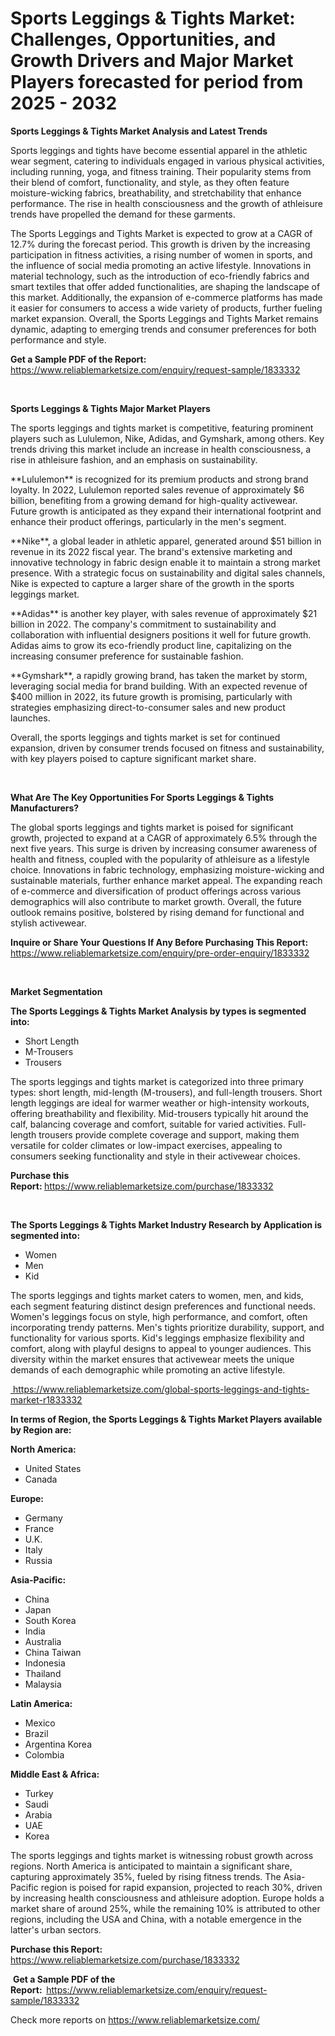 <p><h1>Sports Leggings & Tights Market: Challenges, Opportunities, and Growth Drivers and Major Market Players forecasted for period from 2025 - 2032</h1></p><p><strong>Sports Leggings & Tights Market Analysis and Latest Trends</strong></p>
<p><p>Sports leggings and tights have become essential apparel in the athletic wear segment, catering to individuals engaged in various physical activities, including running, yoga, and fitness training. Their popularity stems from their blend of comfort, functionality, and style, as they often feature moisture-wicking fabrics, breathability, and stretchability that enhance performance. The rise in health consciousness and the growth of athleisure trends have propelled the demand for these garments.</p><p>The Sports Leggings and Tights Market is expected to grow at a CAGR of 12.7% during the forecast period. This growth is driven by the increasing participation in fitness activities, a rising number of women in sports, and the influence of social media promoting an active lifestyle. Innovations in material technology, such as the introduction of eco-friendly fabrics and smart textiles that offer added functionalities, are shaping the landscape of this market. Additionally, the expansion of e-commerce platforms has made it easier for consumers to access a wide variety of products, further fueling market expansion. Overall, the Sports Leggings and Tights Market remains dynamic, adapting to emerging trends and consumer preferences for both performance and style.</p></p>
<p><strong>Get a Sample PDF of the Report:&nbsp;</strong> <a href="https://www.reliablemarketsize.com/enquiry/request-sample/1833332?utm_campaign=2799&utm_medium=2&utm_source=Github&utm_content=ia&utm_term=26032025&utm_id=sports-leggings-tights">https://www.reliablemarketsize.com/enquiry/request-sample/1833332</a></p>
<p>&nbsp;</p>
<p><strong>Sports Leggings & Tights Major Market Players</strong></p>
<p><p>The sports leggings and tights market is competitive, featuring prominent players such as Lululemon, Nike, Adidas, and Gymshark, among others. Key trends driving this market include an increase in health consciousness, a rise in athleisure fashion, and an emphasis on sustainability.</p><p>**Lululemon** is recognized for its premium products and strong brand loyalty. In 2022, Lululemon reported sales revenue of approximately $6 billion, benefiting from a growing demand for high-quality activewear. Future growth is anticipated as they expand their international footprint and enhance their product offerings, particularly in the men's segment.</p><p>**Nike**, a global leader in athletic apparel, generated around $51 billion in revenue in its 2022 fiscal year. The brand's extensive marketing and innovative technology in fabric design enable it to maintain a strong market presence. With a strategic focus on sustainability and digital sales channels, Nike is expected to capture a larger share of the growth in the sports leggings market.</p><p>**Adidas** is another key player, with sales revenue of approximately $21 billion in 2022. The company's commitment to sustainability and collaboration with influential designers positions it well for future growth. Adidas aims to grow its eco-friendly product line, capitalizing on the increasing consumer preference for sustainable fashion.</p><p>**Gymshark**, a rapidly growing brand, has taken the market by storm, leveraging social media for brand building. With an expected revenue of $400 million in 2022, its future growth is promising, particularly with strategies emphasizing direct-to-consumer sales and new product launches.</p><p>Overall, the sports leggings and tights market is set for continued expansion, driven by consumer trends focused on fitness and sustainability, with key players poised to capture significant market share.</p></p>
<p>&nbsp;</p>
<p><strong>What Are The Key Opportunities For Sports Leggings & Tights Manufacturers?</strong></p>
<p><p>The global sports leggings and tights market is poised for significant growth, projected to expand at a CAGR of approximately 6.5% through the next five years. This surge is driven by increasing consumer awareness of health and fitness, coupled with the popularity of athleisure as a lifestyle choice. Innovations in fabric technology, emphasizing moisture-wicking and sustainable materials, further enhance market appeal. The expanding reach of e-commerce and diversification of product offerings across various demographics will also contribute to market growth. Overall, the future outlook remains positive, bolstered by rising demand for functional and stylish activewear.</p></p>
<p><strong>Inquire or Share Your Questions If Any Before Purchasing This Report:</strong> <a href="https://www.reliablemarketsize.com/enquiry/pre-order-enquiry/1833332?utm_campaign=2799&utm_medium=2&utm_source=Github&utm_content=ia&utm_term=26032025&utm_id=sports-leggings-tights">https://www.reliablemarketsize.com/enquiry/pre-order-enquiry/1833332</a></p>
<p>&nbsp;</p>
<p><strong>Market Segmentation</strong></p>
<p><strong>The Sports Leggings & Tights Market Analysis by types is segmented into:</strong></p>
<p><ul><li>Short Length</li><li>M-Trousers</li><li>Trousers</li></ul></p>
<p><p>The sports leggings and tights market is categorized into three primary types: short length, mid-length (M-trousers), and full-length trousers. Short length leggings are ideal for warmer weather or high-intensity workouts, offering breathability and flexibility. Mid-trousers typically hit around the calf, balancing coverage and comfort, suitable for varied activities. Full-length trousers provide complete coverage and support, making them versatile for colder climates or low-impact exercises, appealing to consumers seeking functionality and style in their activewear choices.</p></p>
<p><strong>Purchase this Report:&nbsp;</strong><a href="https://www.reliablemarketsize.com/purchase/1833332?utm_campaign=2799&utm_medium=2&utm_source=Github&utm_content=ia&utm_term=26032025&utm_id=sports-leggings-tights">https://www.reliablemarketsize.com/purchase/1833332</a></p>
<p>&nbsp;</p>
<p><strong>The Sports Leggings & Tights Market Industry Research by Application is segmented into:</strong></p>
<p><ul><li>Women</li><li>Men</li><li>Kid</li></ul></p>
<p><p>The sports leggings and tights market caters to women, men, and kids, each segment featuring distinct design preferences and functional needs. Women's leggings focus on style, high performance, and comfort, often incorporating trendy patterns. Men's tights prioritize durability, support, and functionality for various sports. Kid's leggings emphasize flexibility and comfort, along with playful designs to appeal to younger audiences. This diversity within the market ensures that activewear meets the unique demands of each demographic while promoting an active lifestyle.</p></p>
<p><a href="https://www.reliablemarketsize.com/global-sports-leggings-and-tights-market-r1833332?utm_campaign=2799&utm_medium=2&utm_source=Github&utm_content=ia&utm_term=26032025&utm_id=sports-leggings-tights">&nbsp;https://www.reliablemarketsize.com/global-sports-leggings-and-tights-market-r1833332</a></p>
<p><strong>In terms of Region, the Sports Leggings & Tights Market Players available by Region are:</strong></p>
<p>
    <p> <strong> North America: </strong>
        <ul>
            <li>United States</li>
            <li>Canada</li>
        </ul>
        </p> 
    <p> <strong> Europe: </strong>
        <ul>
            <li>Germany</li>
            <li>France</li>
            <li>U.K.</li>
            <li>Italy</li>
            <li>Russia</li>
        </ul>
        </p> 
    <p> <strong> Asia-Pacific: </strong>
        <ul>
            <li>China</li>
            <li>Japan</li>
            <li>South Korea</li>
            <li>India</li>
            <li>Australia</li>
            <li>China Taiwan</li>
            <li>Indonesia</li>
            <li>Thailand</li>
            <li>Malaysia</li>
        </ul>
        </p> 
    <p> <strong> Latin America: </strong>
        <ul>
            <li>Mexico</li>
            <li>Brazil</li>
            <li>Argentina Korea</li>
            <li>Colombia</li>
        </ul>
        </p> 
    <p> <strong> Middle East & Africa: </strong>
        <ul>
            <li>Turkey</li>
            <li>Saudi</li>
            <li>Arabia</li>
            <li>UAE</li>
            <li>Korea</li>
        </ul>
    </p>
    </p>
<p><p>The sports leggings and tights market is witnessing robust growth across regions. North America is anticipated to maintain a significant share, capturing approximately 35%, fueled by rising fitness trends. The Asia-Pacific region is poised for rapid expansion, projected to reach 30%, driven by increasing health consciousness and athleisure adoption. Europe holds a market share of around 25%, while the remaining 10% is attributed to other regions, including the USA and China, with a notable emergence in the latter's urban sectors.</p></p>
<p><strong>Purchase this Report: </strong><a href="https://www.reliablemarketsize.com/purchase/1833332?utm_campaign=2799&utm_medium=2&utm_source=Github&utm_content=ia&utm_term=26032025&utm_id=sports-leggings-tights">https://www.reliablemarketsize.com/purchase/1833332</a></p>
<p>&nbsp;<strong>Get a Sample PDF of the Report:&nbsp;&nbsp;</strong><a href="https://www.reliablemarketsize.com/enquiry/request-sample/1833332?utm_campaign=2799&utm_medium=2&utm_source=Github&utm_content=ia&utm_term=26032025&utm_id=sports-leggings-tights">https://www.reliablemarketsize.com/enquiry/request-sample/1833332</a></p>
<p><strong></strong></p>
<p>Check more reports on <a href="https://www.reliablemarketsize.com/?utm_campaign=2799&utm_medium=2&utm_source=Github&utm_content=ia&utm_term=26032025&utm_id=sports-leggings-tights">https://www.reliablemarketsize.com/</a></p>